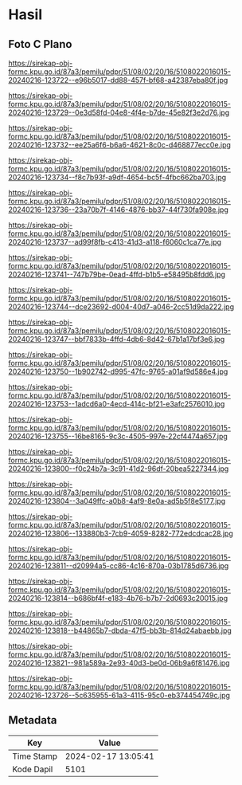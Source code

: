 # Hasil

## Foto C Plano

https://sirekap-obj-formc.kpu.go.id/87a3/pemilu/pdpr/51/08/02/20/16/5108022016015-20240216-123722--e96b5017-dd88-457f-bf68-a42387eba80f.jpg

https://sirekap-obj-formc.kpu.go.id/87a3/pemilu/pdpr/51/08/02/20/16/5108022016015-20240216-123729--0e3d58fd-04e8-4f4e-b7de-45e82f3e2d76.jpg

https://sirekap-obj-formc.kpu.go.id/87a3/pemilu/pdpr/51/08/02/20/16/5108022016015-20240216-123732--ee25a6f6-b6a6-4621-8c0c-d468877ecc0e.jpg

https://sirekap-obj-formc.kpu.go.id/87a3/pemilu/pdpr/51/08/02/20/16/5108022016015-20240216-123734--f8c7b93f-a9df-4654-bc5f-4fbc662ba703.jpg

https://sirekap-obj-formc.kpu.go.id/87a3/pemilu/pdpr/51/08/02/20/16/5108022016015-20240216-123736--23a70b7f-4146-4876-bb37-44f730fa908e.jpg

https://sirekap-obj-formc.kpu.go.id/87a3/pemilu/pdpr/51/08/02/20/16/5108022016015-20240216-123737--ad99f8fb-c413-41d3-a118-f6060c1ca77e.jpg

https://sirekap-obj-formc.kpu.go.id/87a3/pemilu/pdpr/51/08/02/20/16/5108022016015-20240216-123741--747b79be-0ead-4ffd-b1b5-e58495b8fdd6.jpg

https://sirekap-obj-formc.kpu.go.id/87a3/pemilu/pdpr/51/08/02/20/16/5108022016015-20240216-123744--dce23692-d004-40d7-a046-2cc51d9da222.jpg

https://sirekap-obj-formc.kpu.go.id/87a3/pemilu/pdpr/51/08/02/20/16/5108022016015-20240216-123747--bbf7833b-4ffd-4db6-8d42-67b1a17bf3e6.jpg

https://sirekap-obj-formc.kpu.go.id/87a3/pemilu/pdpr/51/08/02/20/16/5108022016015-20240216-123750--1b902742-d995-47fc-9765-a01af9d586e4.jpg

https://sirekap-obj-formc.kpu.go.id/87a3/pemilu/pdpr/51/08/02/20/16/5108022016015-20240216-123753--1adcd6a0-4ecd-414c-bf21-e3afc2576010.jpg

https://sirekap-obj-formc.kpu.go.id/87a3/pemilu/pdpr/51/08/02/20/16/5108022016015-20240216-123755--16be8165-9c3c-4505-997e-22cf4474a657.jpg

https://sirekap-obj-formc.kpu.go.id/87a3/pemilu/pdpr/51/08/02/20/16/5108022016015-20240216-123800--f0c24b7a-3c91-41d2-96df-20bea5227344.jpg

https://sirekap-obj-formc.kpu.go.id/87a3/pemilu/pdpr/51/08/02/20/16/5108022016015-20240216-123804--3a049ffc-a0b8-4af9-8e0a-ad5b5f8e5177.jpg

https://sirekap-obj-formc.kpu.go.id/87a3/pemilu/pdpr/51/08/02/20/16/5108022016015-20240216-123806--133880b3-7cb9-4059-8282-772edcdcac28.jpg

https://sirekap-obj-formc.kpu.go.id/87a3/pemilu/pdpr/51/08/02/20/16/5108022016015-20240216-123811--d20994a5-cc86-4c16-870a-03b1785d6736.jpg

https://sirekap-obj-formc.kpu.go.id/87a3/pemilu/pdpr/51/08/02/20/16/5108022016015-20240216-123814--b686bf4f-e183-4b76-b7b7-2d0693c20015.jpg

https://sirekap-obj-formc.kpu.go.id/87a3/pemilu/pdpr/51/08/02/20/16/5108022016015-20240216-123818--b44865b7-dbda-47f5-bb3b-814d24abaebb.jpg

https://sirekap-obj-formc.kpu.go.id/87a3/pemilu/pdpr/51/08/02/20/16/5108022016015-20240216-123821--981a589a-2e93-40d3-be0d-06b9a6f81476.jpg

https://sirekap-obj-formc.kpu.go.id/87a3/pemilu/pdpr/51/08/02/20/16/5108022016015-20240216-123726--5c635955-61a3-4115-95c0-eb374454749c.jpg


## Metadata

| Key        | Value               |
| ---------- | ------------------- |
| Time Stamp | 2024-02-17 13:05:41 |
| Kode Dapil | 5101                |



